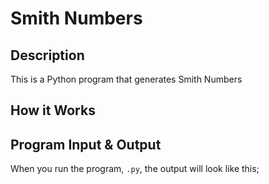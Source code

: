 # Smith Numbers

## Description

This is a Python program that generates Smith Numbers

## How it Works

## Program Input & Output

When you run the program, `.py`, the output will look like this;

```
```